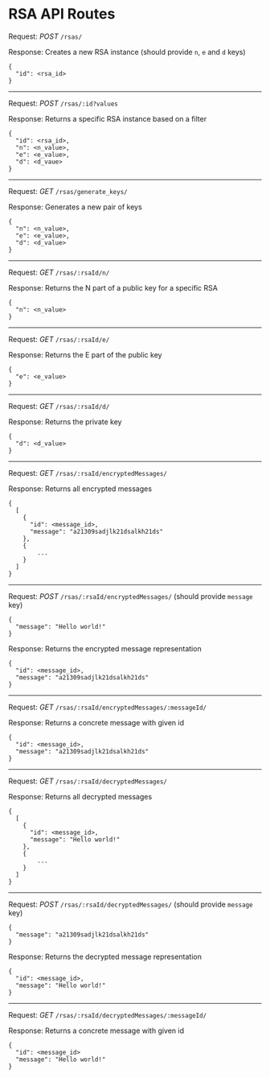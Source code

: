 # RSA API Routes

Request: *POST* `/rsas/`

Response: Creates a new RSA instance (should provide `n`, `e` and `d` keys)
```
{
  "id": <rsa_id>
}
```

---

Request: *POST* `/rsas/:id?values`

Response: Returns a specific RSA instance based on a filter
```
{
  "id": <rsa_id>,
  "n": <n_value>,
  "e": <e_value>,
  "d": <d_vaue>
}
```

---

Request: *GET* `/rsas/generate_keys/`

Response: Generates a new pair of keys
```
{
  "n": <n_value>,
  "e": <e_value>,
  "d": <d_value>
}
```

---

Request: *GET* `/rsas/:rsaId/n/`

Response: Returns the N part of a public key for a specific RSA
```
{
  "n": <n_value>
}
```

---

Request: *GET* `/rsas/:rsaId/e/`

Response: Returns the E part of the public key
```
{
  "e": <e_value>
}
```

---

Request: *GET* `/rsas/:rsaId/d/`

Response: Returns the private key
```
{
  "d": <d_value>
}
```

---

Request: *GET* `/rsas/:rsaId/encryptedMessages/`

Response: Returns all encrypted messages
```
{
  [
    {
      "id": <message_id>,
      "message": "a21309sadjlk21dsalkh21ds"
    },
    {
        ...
    }
  ]
}
```

---

Request: *POST* `/rsas/:rsaId/encryptedMessages/` (should provide `message` key)
```
{
  "message": "Hello world!"
}
```
Response: Returns the encrypted message representation
```
{
  "id": <message_id>,
  "message": "a21309sadjlk21dsalkh21ds"
}
```

---

Request: *GET* `/rsas/:rsaId/encryptedMessages/:messageId/`

Response: Returns a concrete message with given id
```
{
  "id": <message_id>,
  "message": "a21309sadjlk21dsalkh21ds"
}
```

---

Request: *GET* `/rsas/:rsaId/decryptedMessages/`

Response: Returns all decrypted messages
```
{
  [
    {
      "id": <message_id>,
      "message": "Hello world!"
    },
    {
        ...
    }
  ]
}
```

---

Request: *POST* `/rsas/:rsaId/decryptedMessages/` (should provide `message` key)
```
{
  "message": "a21309sadjlk21dsalkh21ds"
}
```
Response: Returns the decrypted message representation
```
{
  "id": <message_id>,
  "message": "Hello world!"
}
```

---

Request: *GET* `/rsas/:rsaId/decryptedMessages/:messageId/`

Response: Returns a concrete message with given id
```
{
  "id": <message_id>
  "message": "Hello world!"
}
```

